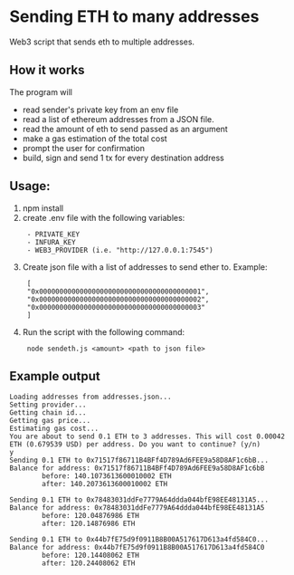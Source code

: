 # Sending ETH to many addresses

Web3 script that sends eth to multiple addresses.

## How it works

The program will 
- read sender's private key from an env file
- read a list of ethereum addresses from a JSON file.
- read the amount of eth to send passed as an argument
- make a gas estimation of the total cost
- prompt the user for confirmation
- build, sign and send 1 tx for every destination address


## Usage:

1. npm install
2. create .env file with the following variables:
   ```
    - PRIVATE_KEY
    - INFURA_KEY
    - WEB3_PROVIDER (i.e. "http://127.0.0.1:7545")
    ```
3. Create json file with a list of addresses to send ether to. Example:
   ```
    [
	"0x0000000000000000000000000000000000000001",
	"0x0000000000000000000000000000000000000002",
	"0x0000000000000000000000000000000000000003"
	]
   ```
4. Run the script with the following command:
   ```
    node sendeth.js <amount> <path to json file>	
    ```

## Example output

```
Loading addresses from addresses.json...
Setting provider...
Getting chain id...
Getting gas price...
Estimating gas cost...
You are about to send 0.1 ETH to 3 addresses. This will cost 0.00042 ETH (0.679539 USD) per address. Do you want to continue? (y/n)
y
Sending 0.1 ETH to 0x71517f86711B4BFf4D789Ad6FEE9a58D8AF1c6bB...
Balance for address: 0x71517f86711B4BFf4D789Ad6FEE9a58D8AF1c6bB
        before: 140.1073613600010002 ETH
        after: 140.2073613600010002 ETH

Sending 0.1 ETH to 0x78483031ddFe7779A64ddda044bfE98EE48131A5...
Balance for address: 0x78483031ddFe7779A64ddda044bfE98EE48131A5
        before: 120.04876986 ETH
        after: 120.14876986 ETH

Sending 0.1 ETH to 0x44b7fE75d9f0911B8B00A517617D613a4fd584C0...
Balance for address: 0x44b7fE75d9f0911B8B00A517617D613a4fd584C0
        before: 120.14408062 ETH
        after: 120.24408062 ETH
```